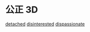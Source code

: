 # 公正 3D

[detached](/Vocabulary/D/detached.md)
[disinterested](/Vocabulary/D/disinterested.md)
[dispassionate](/Vocabulary/D/dispassionate.md)
